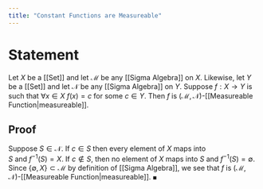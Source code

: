 ```yaml
---
title: "Constant Functions are Measureable"
---
```


# Statement
Let $X$ be a [[Set]] and let $\mathcal{M}$ be any [[Sigma Algebra]] on $X$. Likewise, let $Y$ be a [[Set]] and let $\mathcal{N}$ be any [[Sigma Algebra]] on $Y$. Suppose $f: X \to Y$ is such that $\forall x \in X$ $f(x) = c$ for some $c \in Y$. Then $f$ is $(\mathcal{M}, \mathcal{N})$-[[Measureable Function|measureable]].

## Proof
Suppose $S \in \mathcal{N}$. If $c \in S$ then every element of $X$ maps into  
$S$ and $f^{-1}(S) = X$. If $c \not\in S$, then no element of $X$ maps into $S$ and $f^{-1}(S) = \emptyset$. Since $\{\emptyset, X\} \subset \mathcal{M}$ by definition of [[Sigma Algebra]], we see that $f$ is $(\mathcal{M}, \mathcal{N})$-[[Measureable Function|measureable]]. $\blacksquare$